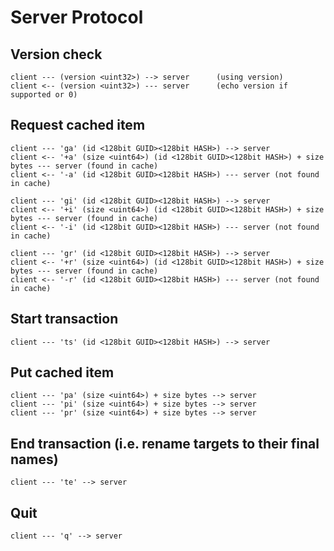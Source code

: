 # Server Protocol

## Version check
```
client --- (version <uint32>) --> server	  (using version)
client <-- (version <uint32>) --- server	  (echo version if supported or 0)
```
## Request cached item
```
client --- 'ga' (id <128bit GUID><128bit HASH>) --> server
client <-- '+a' (size <uint64>) (id <128bit GUID><128bit HASH>) + size bytes --- server (found in cache)
client <-- '-a' (id <128bit GUID><128bit HASH>) --- server (not found in cache)

client --- 'gi' (id <128bit GUID><128bit HASH>) --> server
client <-- '+i' (size <uint64>) (id <128bit GUID><128bit HASH>) + size bytes --- server (found in cache)
client <-- '-i' (id <128bit GUID><128bit HASH>) --- server (not found in cache)

client --- 'gr' (id <128bit GUID><128bit HASH>) --> server
client <-- '+r' (size <uint64>) (id <128bit GUID><128bit HASH>) + size bytes --- server	(found in cache)
client <-- '-r' (id <128bit GUID><128bit HASH>) --- server (not found in cache)
```
## Start transaction
```
client --- 'ts' (id <128bit GUID><128bit HASH>) --> server
```

## Put cached item
```
client --- 'pa' (size <uint64>) + size bytes --> server
client --- 'pi' (size <uint64>) + size bytes --> server
client --- 'pr' (size <uint64>) + size bytes --> server
```

## End transaction (i.e. rename targets to their final names)
```
client --- 'te' --> server
```
## Quit
```
client --- 'q' --> server
```